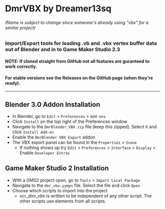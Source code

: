# DmrVBX by Dreamer13sq
###### (Name is subject to change since someone's already using "vbx" for a similar project)
### Import/Export tools for loading .vb and .vbx vertex buffer data out of Blender and in to Game Maker Studio 2.3

#### NOTE: If cloned straight from GitHub not all features are guranteed to work correctly.  
#### For stable versions see the **Releases** on the GitHub page (when they're ready).

-----
  
## Blender 3.0 Addon Installation
* In Blender, go to `Edit` > `Preferences` > `Add-ons`
* Click `Install` on the top right of the Preferences window
* Navigate to the `DmrBlender_VBX.zip` file (keep this zipped). Select it and click `Install Add-on`
* Enable the `DmrBlender VBX Export` addon
* The VBX export panel can be found in the `Properties` > `Scene`
     * If nothing shows up try `Edit` > `Preferences` > `Interface` > `Display` > Enable `Developer Extras`

## Game Maker Studio 2 Installation
* With a GMS2 project open, go to `Tools` > `Import Local Package`
* Navigate to the `dmr_vbx.yymps` file. Select the file and click `Open`
* Choose which scripts to import into the project
    * *scr_dmr_vbx* is written to be independent of any other script.  The other scripts use elements from all scripts.

